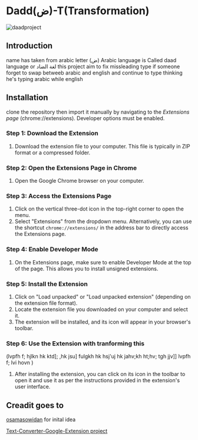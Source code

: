 
# Dadd(ض)-T(Transformation) 
  ![daadproject](https://github.com/Adamkaram/Daad-T/assets/52092726/2aa00f43-d506-4e08-ae0e-13b364de0750)


## Introduction

name has taken from arabic letter (ض) Arabic language is Called  daad language or لغة الضاد 
this project aim to fix missleading type if someone forget to swap betweeb arabic and english and continue to type 
thinking he's typing arabic while english 

## Installation

clone the repository then import it manually by navigating to the *Extensions page* (chrome://extensions). Developer options must be enabled.




### Step 1: Download the Extension

1. Download the extension file to your computer. This file is typically in ZIP format or a compressed folder.

### Step 2: Open the Extensions Page in Chrome

1. Open the Google Chrome browser on your computer.

### Step 3: Access the Extensions Page

1. Click on the vertical three-dot icon in the top-right corner to open the menu.
2. Select "Extensions" from the dropdown menu. Alternatively, you can use the shortcut `chrome://extensions/` in the address bar to directly access the Extensions page.

### Step 4: Enable Developer Mode

1. On the Extensions page, make sure to enable Developer Mode at the top of the page. This allows you to install unsigned extensions.

### Step 5: Install the Extension

1. Click on "Load unpacked" or "Load unpacked extension" (depending on the extension file format).
2. Locate the extension file you downloaded on your computer and select it.
3. The extension will be installed, and its icon will appear in your browser's toolbar.

### Step 6: Use the Extension with tranforming this 
(lvpfh f; hjlkn hk ktd]; ,hk jsu] fulgkh hk hsj'uj hk jahv;kh ht;hv; tgh jjv]] lvpfh f; lvi hovn )

1. After installing the extension, you can click on its icon in the toolbar to open it and use it as per the instructions provided in the extension's user interface.

## Creadit goes to
[osamasowidan](https://twitter.com/osamasowidan) for  inital idea   

[Text-Converter-Google-Extension project](https://github.com/sowidan1/Text-Converter-Google-Extension) 


